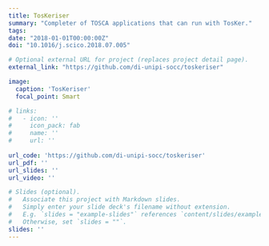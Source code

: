 ```yaml
---
title: TosKeriser
summary: "Completer of TOSCA applications that can run with TosKer."
tags:
date: "2018-01-01T00:00:00Z"
doi: "10.1016/j.scico.2018.07.005"

# Optional external URL for project (replaces project detail page).
external_link: "https://github.com/di-unipi-socc/toskeriser"

image:
  caption: 'TosKeriser'
  focal_point: Smart

# links:
#   - icon: ''
#     icon_pack: fab
#     name: ''
#     url: ''
  
url_code: 'https://github.com/di-unipi-socc/toskeriser'
url_pdf: ''
url_slides: ''
url_video: ''

# Slides (optional).
#   Associate this project with Markdown slides.
#   Simply enter your slide deck's filename without extension.
#   E.g. `slides = "example-slides"` references `content/slides/example-slides.md`.
#   Otherwise, set `slides = ""`.
slides: ''
---
```

<!-- Here you can insert a description -->
